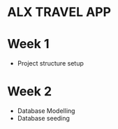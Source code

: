 # ALX TRAVEL APP

# Week 1
- Project structure setup
  
# Week 2
- Database Modelling
- Database seeding